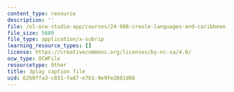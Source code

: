 ```yaml
---
content_type: resource
description: ''
file: /ol-ocw-studio-app/courses/24-908-creole-languages-and-caribbean-identities-spring-2017/62b0ffa3c831fa87e7b19e9fe2601d68_3WrHSdaC9-A.srt
file_size: 5689
file_type: application/x-subrip
learning_resource_types: []
license: https://creativecommons.org/licenses/by-nc-sa/4.0/
ocw_type: OCWFile
resourcetype: Other
title: 3play caption file
uid: 62b0ffa3-c831-fa87-e7b1-9e9fe2601d68
---
```

